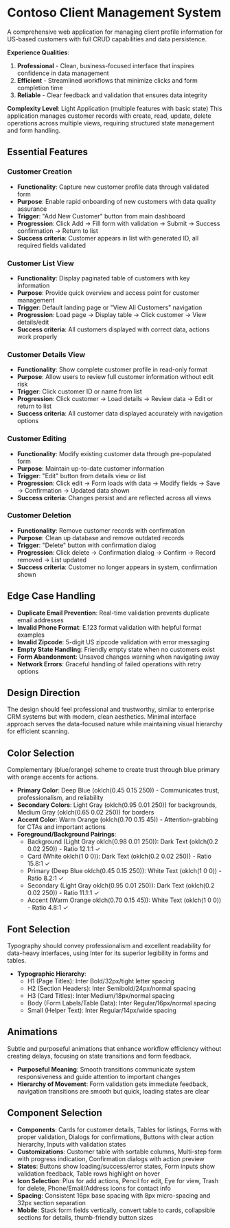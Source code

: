 # Contoso Client Management System

A comprehensive web application for managing client profile information for US-based customers with full CRUD capabilities and data persistence.

**Experience Qualities**:
1. **Professional** - Clean, business-focused interface that inspires confidence in data management
2. **Efficient** - Streamlined workflows that minimize clicks and form completion time
3. **Reliable** - Clear feedback and validation that ensures data integrity

**Complexity Level**: Light Application (multiple features with basic state)
This application manages customer records with create, read, update, delete operations across multiple views, requiring structured state management and form handling.

## Essential Features

### Customer Creation
- **Functionality**: Capture new customer profile data through validated form
- **Purpose**: Enable rapid onboarding of new customers with data quality assurance
- **Trigger**: "Add New Customer" button from main dashboard
- **Progression**: Click Add → Fill form with validation → Submit → Success confirmation → Return to list
- **Success criteria**: Customer appears in list with generated ID, all required fields validated

### Customer List View
- **Functionality**: Display paginated table of customers with key information
- **Purpose**: Provide quick overview and access point for customer management
- **Trigger**: Default landing page or "View All Customers" navigation
- **Progression**: Load page → Display table → Click customer → View details/edit
- **Success criteria**: All customers displayed with correct data, actions work properly

### Customer Details View
- **Functionality**: Show complete customer profile in read-only format
- **Purpose**: Allow users to review full customer information without edit risk
- **Trigger**: Click customer ID or name from list
- **Progression**: Click customer → Load details → Review data → Edit or return to list
- **Success criteria**: All customer data displayed accurately with navigation options

### Customer Editing
- **Functionality**: Modify existing customer data through pre-populated form
- **Purpose**: Maintain up-to-date customer information
- **Trigger**: "Edit" button from details view or list
- **Progression**: Click edit → Form loads with data → Modify fields → Save → Confirmation → Updated data shown
- **Success criteria**: Changes persist and are reflected across all views

### Customer Deletion
- **Functionality**: Remove customer records with confirmation
- **Purpose**: Clean up database and remove outdated records
- **Trigger**: "Delete" button with confirmation dialog
- **Progression**: Click delete → Confirmation dialog → Confirm → Record removed → List updated
- **Success criteria**: Customer no longer appears in system, confirmation shown

## Edge Case Handling
- **Duplicate Email Prevention**: Real-time validation prevents duplicate email addresses
- **Invalid Phone Format**: E.123 format validation with helpful format examples
- **Invalid Zipcode**: 5-digit US zipcode validation with error messaging
- **Empty State Handling**: Friendly empty state when no customers exist
- **Form Abandonment**: Unsaved changes warning when navigating away
- **Network Errors**: Graceful handling of failed operations with retry options

## Design Direction
The design should feel professional and trustworthy, similar to enterprise CRM systems but with modern, clean aesthetics. Minimal interface approach serves the data-focused nature while maintaining visual hierarchy for efficient scanning.

## Color Selection
Complementary (blue/orange) scheme to create trust through blue primary with orange accents for actions.

- **Primary Color**: Deep Blue (oklch(0.45 0.15 250)) - Communicates trust, professionalism, and reliability
- **Secondary Colors**: Light Gray (oklch(0.95 0.01 250)) for backgrounds, Medium Gray (oklch(0.65 0.02 250)) for borders
- **Accent Color**: Warm Orange (oklch(0.70 0.15 45)) - Attention-grabbing for CTAs and important actions
- **Foreground/Background Pairings**:
  - Background (Light Gray oklch(0.98 0.01 250)): Dark Text (oklch(0.2 0.02 250)) - Ratio 12.1:1 ✓
  - Card (White oklch(1 0 0)): Dark Text (oklch(0.2 0.02 250)) - Ratio 15.8:1 ✓
  - Primary (Deep Blue oklch(0.45 0.15 250)): White Text (oklch(1 0 0)) - Ratio 8.2:1 ✓
  - Secondary (Light Gray oklch(0.95 0.01 250)): Dark Text (oklch(0.2 0.02 250)) - Ratio 11.1:1 ✓
  - Accent (Warm Orange oklch(0.70 0.15 45)): White Text (oklch(1 0 0)) - Ratio 4.8:1 ✓

## Font Selection
Typography should convey professionalism and excellent readability for data-heavy interfaces, using Inter for its superior legibility in forms and tables.

- **Typographic Hierarchy**:
  - H1 (Page Titles): Inter Bold/32px/tight letter spacing
  - H2 (Section Headers): Inter Semibold/24px/normal spacing
  - H3 (Card Titles): Inter Medium/18px/normal spacing
  - Body (Form Labels/Table Data): Inter Regular/16px/normal spacing
  - Small (Helper Text): Inter Regular/14px/wide spacing

## Animations
Subtle and purposeful animations that enhance workflow efficiency without creating delays, focusing on state transitions and form feedback.

- **Purposeful Meaning**: Smooth transitions communicate system responsiveness and guide attention to important changes
- **Hierarchy of Movement**: Form validation gets immediate feedback, navigation transitions are smooth but quick, loading states are clear

## Component Selection
- **Components**: Cards for customer details, Tables for listings, Forms with proper validation, Dialogs for confirmations, Buttons with clear action hierarchy, Inputs with validation states
- **Customizations**: Customer table with sortable columns, Multi-step form with progress indication, Confirmation dialogs with action preview
- **States**: Buttons show loading/success/error states, Form inputs show validation feedback, Table rows highlight on hover
- **Icon Selection**: Plus for add actions, Pencil for edit, Eye for view, Trash for delete, Phone/Email/Address icons for contact info
- **Spacing**: Consistent 16px base spacing with 8px micro-spacing and 32px section separation
- **Mobile**: Stack form fields vertically, convert table to cards, collapsible sections for details, thumb-friendly button sizes
